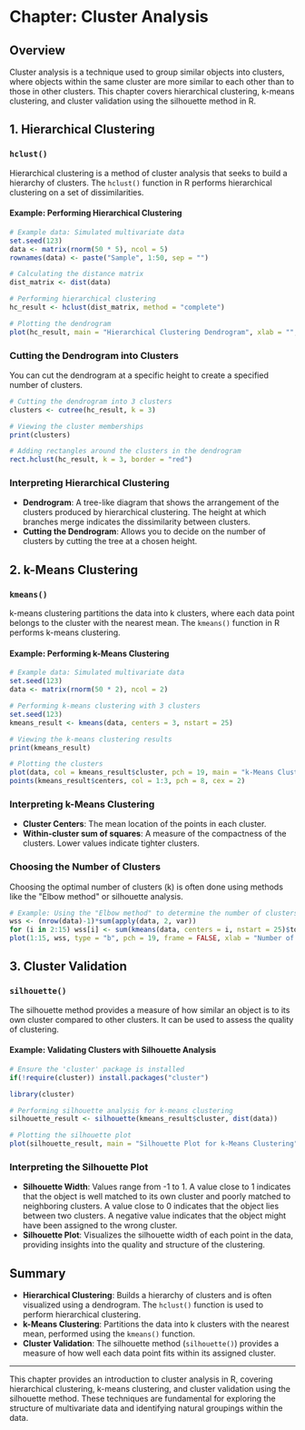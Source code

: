 # Chapter: Cluster Analysis

## Overview

Cluster analysis is a technique used to group similar objects into clusters, where objects within the same cluster are more similar to each other than to those in other clusters. This chapter covers hierarchical clustering, k-means clustering, and cluster validation using the silhouette method in R.

## 1. Hierarchical Clustering

### `hclust()`

Hierarchical clustering is a method of cluster analysis that seeks to build a hierarchy of clusters. The `hclust()` function in R performs hierarchical clustering on a set of dissimilarities.

#### Example: Performing Hierarchical Clustering

```r
# Example data: Simulated multivariate data
set.seed(123)
data <- matrix(rnorm(50 * 5), ncol = 5)
rownames(data) <- paste("Sample", 1:50, sep = "")

# Calculating the distance matrix
dist_matrix <- dist(data)

# Performing hierarchical clustering
hc_result <- hclust(dist_matrix, method = "complete")

# Plotting the dendrogram
plot(hc_result, main = "Hierarchical Clustering Dendrogram", xlab = "", sub = "", cex = 0.8)
```

### Cutting the Dendrogram into Clusters

You can cut the dendrogram at a specific height to create a specified number of clusters.

```r
# Cutting the dendrogram into 3 clusters
clusters <- cutree(hc_result, k = 3)

# Viewing the cluster memberships
print(clusters)

# Adding rectangles around the clusters in the dendrogram
rect.hclust(hc_result, k = 3, border = "red")
```

### Interpreting Hierarchical Clustering

- **Dendrogram**: A tree-like diagram that shows the arrangement of the clusters produced by hierarchical clustering. The height at which branches merge indicates the dissimilarity between clusters.
- **Cutting the Dendrogram**: Allows you to decide on the number of clusters by cutting the tree at a chosen height.

## 2. k-Means Clustering

### `kmeans()`

k-means clustering partitions the data into k clusters, where each data point belongs to the cluster with the nearest mean. The `kmeans()` function in R performs k-means clustering.

#### Example: Performing k-Means Clustering

```r
# Example data: Simulated multivariate data
set.seed(123)
data <- matrix(rnorm(50 * 2), ncol = 2)

# Performing k-means clustering with 3 clusters
set.seed(123)
kmeans_result <- kmeans(data, centers = 3, nstart = 25)

# Viewing the k-means clustering results
print(kmeans_result)

# Plotting the clusters
plot(data, col = kmeans_result$cluster, pch = 19, main = "k-Means Clustering")
points(kmeans_result$centers, col = 1:3, pch = 8, cex = 2)
```

### Interpreting k-Means Clustering

- **Cluster Centers**: The mean location of the points in each cluster.
- **Within-cluster sum of squares**: A measure of the compactness of the clusters. Lower values indicate tighter clusters.

### Choosing the Number of Clusters

Choosing the optimal number of clusters (k) is often done using methods like the "Elbow method" or silhouette analysis.

```r
# Example: Using the "Elbow method" to determine the number of clusters
wss <- (nrow(data)-1)*sum(apply(data, 2, var))
for (i in 2:15) wss[i] <- sum(kmeans(data, centers = i, nstart = 25)$tot.withinss)
plot(1:15, wss, type = "b", pch = 19, frame = FALSE, xlab = "Number of Clusters K", ylab = "Total Within-Cluster Sum of Squares")
```

## 3. Cluster Validation

### `silhouette()`

The silhouette method provides a measure of how similar an object is to its own cluster compared to other clusters. It can be used to assess the quality of clustering.

#### Example: Validating Clusters with Silhouette Analysis

```r
# Ensure the 'cluster' package is installed
if(!require(cluster)) install.packages("cluster")

library(cluster)

# Performing silhouette analysis for k-means clustering
silhouette_result <- silhouette(kmeans_result$cluster, dist(data))

# Plotting the silhouette plot
plot(silhouette_result, main = "Silhouette Plot for k-Means Clustering")
```

### Interpreting the Silhouette Plot

- **Silhouette Width**: Values range from -1 to 1. A value close to 1 indicates that the object is well matched to its own cluster and poorly matched to neighboring clusters. A value close to 0 indicates that the object lies between two clusters. A negative value indicates that the object might have been assigned to the wrong cluster.
- **Silhouette Plot**: Visualizes the silhouette width of each point in the data, providing insights into the quality and structure of the clustering.

## Summary

- **Hierarchical Clustering**: Builds a hierarchy of clusters and is often visualized using a dendrogram. The `hclust()` function is used to perform hierarchical clustering.
- **k-Means Clustering**: Partitions the data into k clusters with the nearest mean, performed using the `kmeans()` function.
- **Cluster Validation**: The silhouette method (`silhouette()`) provides a measure of how well each data point fits within its assigned cluster.

---

This chapter provides an introduction to cluster analysis in R, covering hierarchical clustering, k-means clustering, and cluster validation using the silhouette method. These techniques are fundamental for exploring the structure of multivariate data and identifying natural groupings within the data.
